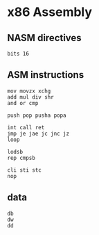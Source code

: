 # x86 Assembly

## NASM directives

```
bits 16
```

## ASM instructions

```
mov movzx xchg
add mul div shr
and or cmp

push pop pusha popa

int call ret
jmp je jae jc jnc jz
loop

lodsb
rep cmpsb

cli sti stc
nop
```

## data

```
db
dw
dd
```
